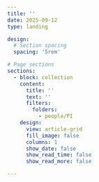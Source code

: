 ```yaml
---
title: ''
date: 2025-09-12
type: landing

design:
  # Section spacing
  spacing: '5rem'

# Page sections
sections:
  - block: collection
    content:
      title: ''
      text: ''
      filters:
        folders:
          - people/PI
    design:
      view: article-grid
      fill_image: false
      columns: 1
      show_date: false
      show_read_time: false
      show_read_more: false

---
```

